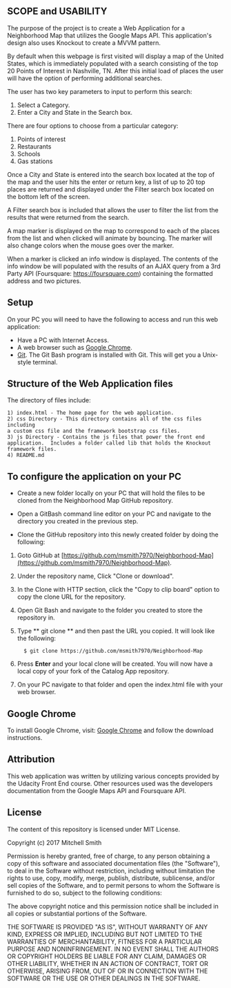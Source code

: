 ## SCOPE and USABILITY

The purpose of the project is to create a Web Application for a Neighborhood
Map that utilizes the Google Maps API.  This application's design also uses
Knockout to create a MVVM pattern.

By default when this webpage is first visited will display a map of the United
States, which is immediately populated with a search consisting of the top 20
Points of Interest in Nashville, TN. After this initial load of places the user
will have the option of performing additional searches.

The user has two key parameters to input to perform this search:
1. Select a Category.
2. Enter a City and State in the Search box.  

There are four options to choose from a particular category:
1. Points of interest
2. Restaurants
3. Schools
4. Gas stations

Once a City and State is entered into the search box located at the top of the
map and the user hits the enter or return key, a list of up to 20 top places
are returned and displayed under the Filter search box located on the bottom
left of the screen.  

A Filter search box is included that allows the user to filter the list from
the results that were returned from the search.  

A map marker is displayed on the map to correspond to each of the places from
the list and when clicked will animate by bouncing.  The marker will also
change colors when the mouse goes over the marker.

When a marker is clicked an info window is displayed.  The contents of the info
window be will populated with the results of an AJAX query from a 3rd Party
API (Foursquare: https://foursquare.com) containing the formatted address and
two pictures.  


## Setup

On your PC you will need to have the following to access and run this web
application:

* Have a PC with Internet Access.
* A web browser such as [Google Chrome](https://www.google.com/chrome/browser/).
* [Git](https://help.github.com/articles/set-up-git/).  The Git Bash program
is installed with Git.  This will get you a Unix-style terminal.


## Structure of the Web Application files

The directory of files include:

    1) index.html - The home page for the web application.
    2) css Directory - This directory contains all of the css files including
    a custom css file and the framework bootstrap css files.
    3) js Directory - Contains the js files that power the front end
    application.  Includes a folder called lib that holds the Knockout
    framework files.
    4) README.md


## To configure the application on your PC

* Create a new folder locally on your PC that will hold the files to be cloned
from the Neighborhood Map GitHub repository.

* Open a GitBash command line editor on your PC and navigate to the directory
you created in the previous step.

* Clone the GitHub repository into this newly created folder by doing the
following:

 1. Goto GitHub at [https://github.com/msmith7970/Neighborhood-Map](https://github.com/msmith7970/Neighborhood-Map).
 2. Under the repository name, Click "Clone or download".
 3. In the Clone with HTTP section, click the "Copy to clip board" option to
 copy the clone URL for the repository.
 4. Open Git Bash and navigate to the folder you created to store the
 repository in.
 5. Type ** git clone ** and then past the URL you copied.  It will look like
 the following:

          $ git clone https://github.com/msmith7970/Neighborhood-Map

 6.  Press **Enter** and your local clone will be created.  You will now have a
local copy of your fork of the Catalog App repository.
 7. On your PC navigate to that folder and open the index.html file with your
 web browser.


## Google Chrome

To install Google Chrome, visit:
[Google Chrome](http://www.browserwin.com/web/ "Google Chrome")
and follow the download instructions.


## Attribution

This web application was written by utilizing various concepts provided by the
Udacity Front End course.  Other resources used was the developers
documentation from the Google Maps API and Foursquare API.

## License

The content of this repository is licensed under MIT License.

Copyright (c) 2017 Mitchell Smith

Permission is hereby granted, free of charge, to any person obtaining a copy
of this software and associated documentation files (the "Software"), to deal
in the Software without restriction, including without limitation the rights
to use, copy, modify, merge, publish, distribute, sublicense, and/or sell
copies of the Software, and to permit persons to whom the Software is
furnished to do so, subject to the following conditions:

The above copyright notice and this permission notice shall be included in all
copies or substantial portions of the Software.

THE SOFTWARE IS PROVIDED "AS IS", WITHOUT WARRANTY OF ANY KIND, EXPRESS OR
IMPLIED, INCLUDING BUT NOT LIMITED TO THE WARRANTIES OF MERCHANTABILITY,
FITNESS FOR A PARTICULAR PURPOSE AND NONINFRINGEMENT. IN NO EVENT SHALL THE
AUTHORS OR COPYRIGHT HOLDERS BE LIABLE FOR ANY CLAIM, DAMAGES OR OTHER
LIABILITY, WHETHER IN AN ACTION OF CONTRACT, TORT OR OTHERWISE, ARISING FROM,
OUT OF OR IN CONNECTION WITH THE SOFTWARE OR THE USE OR OTHER DEALINGS IN THE
SOFTWARE.
